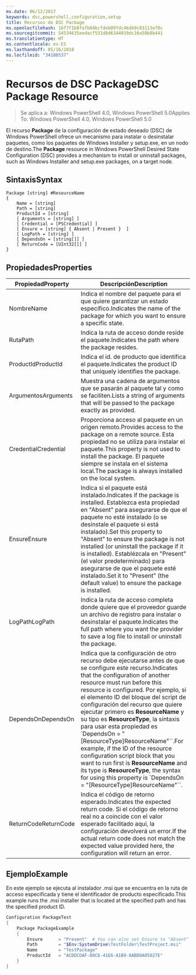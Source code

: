 ```yaml
---
ms.date: 06/12/2017
keywords: dsc,powershell,configuration,setup
title: Recursos de DSC Package
ms.openlocfilehash: 16f7f1b8fa7b84bcfdeb09fdc46db9c93113e70c
ms.sourcegitcommit: 54534635eedacf531d8d6344019dc16a50b8b441
ms.translationtype: HT
ms.contentlocale: es-ES
ms.lasthandoff: 05/16/2018
ms.locfileid: "34188537"
---
```

# <a name="dsc-package-resource"></a><span data-ttu-id="37d90-103">Recursos de DSC Package</span><span class="sxs-lookup"><span data-stu-id="37d90-103">DSC Package Resource</span></span>

> <span data-ttu-id="37d90-104">Se aplica a: Windows PowerShell 4.0, Windows PowerShell 5.0</span><span class="sxs-lookup"><span data-stu-id="37d90-104">Applies To: Windows PowerShell 4.0, Windows PowerShell 5.0</span></span>

<span data-ttu-id="37d90-105">El recurso **Package** de la configuración de estado deseado (DSC) de Windows PowerShell ofrece un mecanismo para instalar o desinstalar paquetes, como los paquetes de Windows Installer y setup.exe, en un nodo de destino.</span><span class="sxs-lookup"><span data-stu-id="37d90-105">The **Package** resource in Windows PowerShell Desired State Configuration (DSC) provides a mechanism to install or uninstall packages, such as Windows Installer and setup.exe packages, on a target node.</span></span>

## <a name="syntax"></a><span data-ttu-id="37d90-106">Sintaxis</span><span class="sxs-lookup"><span data-stu-id="37d90-106">Syntax</span></span>

```
Package [string] #ResourceName
{
    Name = [string]
    Path = [string]
    ProductId = [string]
    [ Arguments = [string] ]
    [ Credential = [PSCredential] ]
    [ Ensure = [string] { Absent | Present }  ]
    [ LogPath = [string] ]
    [ DependsOn = [string[]] ]
    [ ReturnCode = [UInt32[]] ]
}
```

## <a name="properties"></a><span data-ttu-id="37d90-107">Propiedades</span><span class="sxs-lookup"><span data-stu-id="37d90-107">Properties</span></span>
|  <span data-ttu-id="37d90-108">Propiedad</span><span class="sxs-lookup"><span data-stu-id="37d90-108">Property</span></span>  |  <span data-ttu-id="37d90-109">Descripción</span><span class="sxs-lookup"><span data-stu-id="37d90-109">Description</span></span>   |
|---|---|
| <span data-ttu-id="37d90-110">Nombre</span><span class="sxs-lookup"><span data-stu-id="37d90-110">Name</span></span>| <span data-ttu-id="37d90-111">Indica el nombre del paquete para el que quiere garantizar un estado específico.</span><span class="sxs-lookup"><span data-stu-id="37d90-111">Indicates the name of the package for which you want to ensure a specific state.</span></span>|
| <span data-ttu-id="37d90-112">Ruta</span><span class="sxs-lookup"><span data-stu-id="37d90-112">Path</span></span>| <span data-ttu-id="37d90-113">Indica la ruta de acceso donde reside el paquete.</span><span class="sxs-lookup"><span data-stu-id="37d90-113">Indicates the path where the package resides.</span></span>|
| <span data-ttu-id="37d90-114">ProductId</span><span class="sxs-lookup"><span data-stu-id="37d90-114">ProductId</span></span>| <span data-ttu-id="37d90-115">Indica el id. de producto que identifica el paquete.</span><span class="sxs-lookup"><span data-stu-id="37d90-115">Indicates the product ID that uniquely identifies the package.</span></span>|
| <span data-ttu-id="37d90-116">Argumentos</span><span class="sxs-lookup"><span data-stu-id="37d90-116">Arguments</span></span>| <span data-ttu-id="37d90-117">Muestra una cadena de argumentos que se pasarán al paquete tal y como se faciliten.</span><span class="sxs-lookup"><span data-stu-id="37d90-117">Lists a string of arguments that will be passed to the package exactly as provided.</span></span>|
| <span data-ttu-id="37d90-118">Credential</span><span class="sxs-lookup"><span data-stu-id="37d90-118">Credential</span></span>| <span data-ttu-id="37d90-119">Proporciona acceso al paquete en un origen remoto.</span><span class="sxs-lookup"><span data-stu-id="37d90-119">Provides access to the package on a remote source.</span></span> <span data-ttu-id="37d90-120">Esta propiedad no se utiliza para instalar el paquete.</span><span class="sxs-lookup"><span data-stu-id="37d90-120">This property is not used to install the package.</span></span> <span data-ttu-id="37d90-121">El paquete siempre se instala en el sistema local.</span><span class="sxs-lookup"><span data-stu-id="37d90-121">The package is always installed on the local system.</span></span>|
| <span data-ttu-id="37d90-122">Ensure</span><span class="sxs-lookup"><span data-stu-id="37d90-122">Ensure</span></span>| <span data-ttu-id="37d90-123">Indica si el paquete está instalado.</span><span class="sxs-lookup"><span data-stu-id="37d90-123">Indicates if the package is installed.</span></span> <span data-ttu-id="37d90-124">Establezca esta propiedad en "Absent" para asegurarse de que el paquete no esté instalado (o se desinstale el paquete si está instalado).</span><span class="sxs-lookup"><span data-stu-id="37d90-124">Set this property to "Absent" to ensure the package is not installed (or uninstall the package if it is installed).</span></span> <span data-ttu-id="37d90-125">Establézcala en "Present" (el valor predeterminado) para asegurarse de que el paquete esté instalado.</span><span class="sxs-lookup"><span data-stu-id="37d90-125">Set it to "Present" (the default value) to ensure the package is installed.</span></span>|
| <span data-ttu-id="37d90-126">LogPath</span><span class="sxs-lookup"><span data-stu-id="37d90-126">LogPath</span></span>| <span data-ttu-id="37d90-127">Indica la ruta de acceso completa donde quiere que el proveedor guarde un archivo de registro para instalar o desinstalar el paquete.</span><span class="sxs-lookup"><span data-stu-id="37d90-127">Indicates the full path where you want the provider to save a log file to install or uninstall the package.</span></span>|
| <span data-ttu-id="37d90-128">DependsOn</span><span class="sxs-lookup"><span data-stu-id="37d90-128">DependsOn</span></span> | <span data-ttu-id="37d90-129">Indica que la configuración de otro recurso debe ejecutarse antes de que se configure este recurso.</span><span class="sxs-lookup"><span data-stu-id="37d90-129">Indicates that the configuration of another resource must run before this resource is configured.</span></span> <span data-ttu-id="37d90-130">Por ejemplo, si el elemento ID del bloque del script de configuración del recurso que quiere ejecutar primero es **ResourceName** y su tipo es **ResourceType**, la sintaxis para usar esta propiedad es \`DependsOn = "[ResourceType]ResourceName"\`\`.</span><span class="sxs-lookup"><span data-stu-id="37d90-130">For example, if the ID of the resource configuration script block that you want to run first is **ResourceName** and its type is **ResourceType**, the syntax for using this property is \`DependsOn = "[ResourceType]ResourceName"\`\`.</span></span>|
| <span data-ttu-id="37d90-131">ReturnCode</span><span class="sxs-lookup"><span data-stu-id="37d90-131">ReturnCode</span></span>| <span data-ttu-id="37d90-132">Indica el código de retorno esperado.</span><span class="sxs-lookup"><span data-stu-id="37d90-132">Indicates the expected return code.</span></span> <span data-ttu-id="37d90-133">Si el código de retorno real no a coincide con el valor esperado facilitado aquí, la configuración devolverá un error.</span><span class="sxs-lookup"><span data-stu-id="37d90-133">If the actual return code does not match the expected value provided here, the configuration will return an error.</span></span>|

## <a name="example"></a><span data-ttu-id="37d90-134">Ejemplo</span><span class="sxs-lookup"><span data-stu-id="37d90-134">Example</span></span>

<span data-ttu-id="37d90-135">En este ejemplo se ejecuta al instalador .msi que se encuentra en la ruta de acceso especificada y tiene el identificador de producto especificado.</span><span class="sxs-lookup"><span data-stu-id="37d90-135">This example runs the .msi installer that is located at the specified path and has the specified product ID.</span></span>

```powershell
Configuration PackageTest
{
    Package PackageExample
    {
        Ensure      = "Present"  # You can also set Ensure to "Absent"
        Path        = "$Env:SystemDrive\TestFolder\TestProject.msi"
        Name        = "TestPackage"
        ProductId   = "ACDDCDAF-80C6-41E6-A1B9-8ABD8A05027E"
    }
}
```